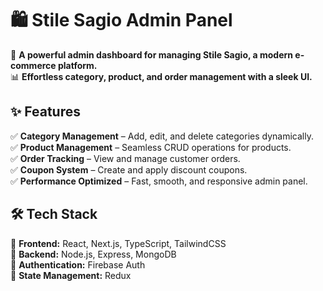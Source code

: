 # 🛍️ Stile Sagio Admin Panel  

🚀 **A powerful admin dashboard for managing Stile Sagio, a modern e-commerce platform.**  
📊 **Effortless category, product, and order management with a sleek UI.**  

## ✨ Features  
✅ **Category Management** – Add, edit, and delete categories dynamically.  
✅ **Product Management** – Seamless CRUD operations for products.  
✅ **Order Tracking** – View and manage customer orders.  
✅ **Coupon System** – Create and apply discount coupons.  
✅ **Performance Optimized** – Fast, smooth, and responsive admin panel.  

## 🛠️ Tech Stack  
🔹 **Frontend:** React, Next.js, TypeScript, TailwindCSS  
🔹 **Backend:** Node.js, Express, MongoDB  
🔹 **Authentication:** Firebase Auth  
🔹 **State Management:** Redux  

